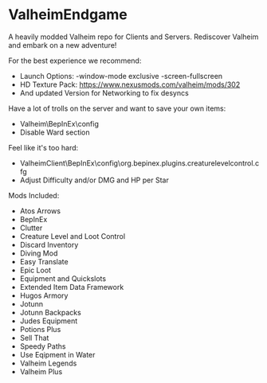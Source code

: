 # ValheimEndgame
A heavily modded Valheim repo for Clients and Servers. Rediscover Valheim and embark on a new adventure!

For the best experience we recommend:
- Launch Options: -window-mode exclusive -screen-fullscreen
- HD Texture Pack: https://www.nexusmods.com/valheim/mods/302
- And updated Version for Networking to fix desyncs

Have a lot of trolls on the server and want to save your own items:
- Valheim\BepInEx\config
- Disable Ward section

Feel like it's too hard:
- ValheimClient\BepInEx\config\org.bepinex.plugins.creaturelevelcontrol.cfg
- Adjust Difficulty and/or DMG and HP per Star

Mods Included:
- Atos Arrows
- BepInEx
- Clutter
- Creature Level and Loot Control
- Discard Inventory
- Diving Mod
- Easy Translate
- Epic Loot
- Equipment and Quickslots
- Extended Item Data Framework
- Hugos Armory
- Jotunn
- Jotunn Backpacks
- Judes Equipment
- Potions Plus
- Sell That
- Speedy Paths
- Use Eqipment in Water
- Valheim Legends
- Valheim Plus
